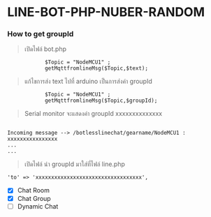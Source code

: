 # LINE-BOT-PHP-NUBER-RANDOM

### How to get groupId 

>เปิดไฟล์ bot.php
```
			$Topic = "NodeMCU1" ;
			getMqttfromlineMsg($Topic,$text);

```

>แก้ไขการส่ง text ไปที่ arduino เป็นการส่งค่า groupId
```
			$Topic = "NodeMCU1" ;
			getMqttfromlineMsg($Topic,$groupId);

```

>Serial monitor จะแสดงค่า groupId xxxxxxxxxxxxxx
```

Incoming message --> /botlesslinechat/gearname/NodeMCU1 : xxxxxxxxxxxxxxxx
...
...
```

>เปิดไฟล์ นำ groupId มาใส่ที่ไฟล์ line.php
```
'to' => 'xxxxxxxxxxxxxxxxxxxxxxxxxxxxxxxxxx',
```

- [x] Chat Room
- [X] Chat Group
- [ ] Dynamic Chat